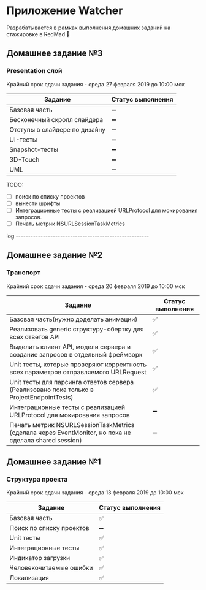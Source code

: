 # Приложение Watcher
Разрабатывается в рамках выполнения домашних заданий на стажировке в RedMad :robot:

## Домашнее задание №3
### Presentation слой

Крайний срок сдачи задания - среда 27 февраля 2019 до 10:00 мск

Задание | Cтатус выполнения
------------ | -------------
Базовая часть | :heavy_minus_sign:
Бесконечный скролл слайдера | :heavy_minus_sign:
Отступы в слайдере по дизайну | :heavy_minus_sign:
UI-тесты | :heavy_minus_sign:
Snapshot-тесты | :heavy_minus_sign:
3D-Touch | :heavy_minus_sign:
UML | :heavy_minus_sign:

TODO:
- [ ] поиск по списку проектов
- [ ] вынести шрифты
- [ ] Интеграционные тесты с реализацией URLProtocol для мокирования запросов. 
- [ ] Печать метрик NSURLSessionTaskMetrics

log ------------------------------------------------------

## Домашнее задание №2
### Транспорт

Крайний срок сдачи задания - среда 20 февраля 2019 до 10:00 мск

Задание | Cтатус выполнения
------------ | -------------
Базовая часть(нужно доделать анимации) | :white_check_mark:
Реализовать generic структуру-обертку для всех ответов API | :white_check_mark:
Выделить клиент API, модели сервера и создание запросов в отдельный фреймворк  | :white_check_mark:
Unit тесты, которые проверяют корректность всех параметров отправляемого URLRequest | :white_check_mark:
Unit тесты для парсинга ответов сервера (Реализовано пока только в ProjectEndpointTests) | :white_check_mark:
Интеграционные тесты с реализацией URLProtocol для мокирования запросов | :heavy_minus_sign:
Печать метрик NSURLSessionTaskMetrics (сделала через EventMonitor, но пока не сделала shared session) | :heavy_minus_sign:


## Домашнее задание №1
### Структура проекта

Крайний срок сдачи задания - среда 13 февраля 2019 до 10:00 мск

Задание | Cтатус выполнения
------------ | -------------
Базовая часть | :white_check_mark:
Поиск по списку проектов | :heavy_minus_sign:
Unit тесты | :white_check_mark:
Интеграционные тесты | :white_check_mark:
Индикатор загрузки | :white_check_mark:
Человекочитаемые ошибки | :white_check_mark:
Локализация | :white_check_mark:
